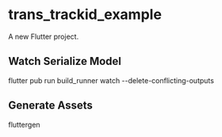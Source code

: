 # trans_trackid_example

A new Flutter project.

## Watch Serialize Model

flutter pub run build_runner watch --delete-conflicting-outputs

## Generate Assets

fluttergen
